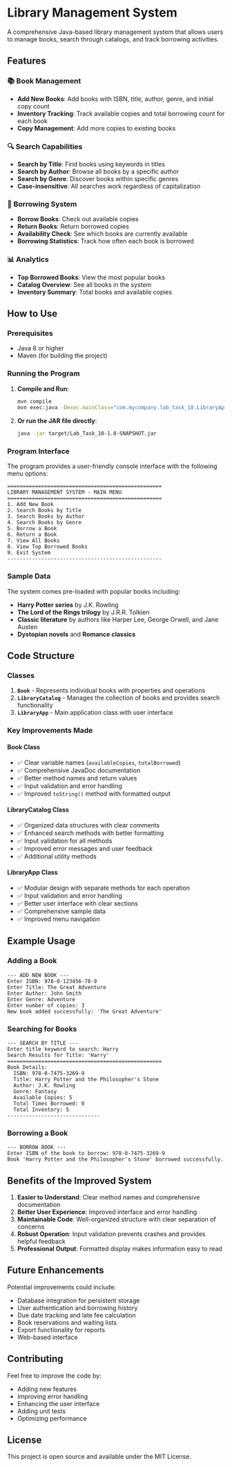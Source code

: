# Library Management System

A comprehensive Java-based library management system that allows users to manage books, search through catalogs, and track borrowing activities.

## Features

### 📚 Book Management
- **Add New Books**: Add books with ISBN, title, author, genre, and initial copy count
- **Inventory Tracking**: Track available copies and total borrowing count for each book
- **Copy Management**: Add more copies to existing books

### 🔍 Search Capabilities
- **Search by Title**: Find books using keywords in titles
- **Search by Author**: Browse all books by a specific author
- **Search by Genre**: Discover books within specific genres
- **Case-insensitive**: All searches work regardless of capitalization

### 📖 Borrowing System
- **Borrow Books**: Check out available copies
- **Return Books**: Return borrowed copies
- **Availability Check**: See which books are currently available
- **Borrowing Statistics**: Track how often each book is borrowed

### 📊 Analytics
- **Top Borrowed Books**: View the most popular books
- **Catalog Overview**: See all books in the system
- **Inventory Summary**: Total books and available copies

## How to Use

### Prerequisites
- Java 8 or higher
- Maven (for building the project)

### Running the Program

1. **Compile and Run**:
   ```bash
   mvn compile
   mvn exec:java -Dexec.mainClass="com.mycompany.lab_task_10.LibraryApp"
   ```

2. **Or run the JAR file directly**:
   ```bash
   java -jar target/Lab_Task_10-1.0-SNAPSHOT.jar
   ```

### Program Interface

The program provides a user-friendly console interface with the following menu options:

```
==================================================
LIBRARY MANAGEMENT SYSTEM - MAIN MENU
==================================================
1. Add New Book
2. Search Books by Title
3. Search Books by Author
4. Search Books by Genre
5. Borrow a Book
6. Return a Book
7. View All Books
8. View Top Borrowed Books
9. Exit System
--------------------------------------------------
```

### Sample Data

The system comes pre-loaded with popular books including:
- **Harry Potter series** by J.K. Rowling
- **The Lord of the Rings trilogy** by J.R.R. Tolkien
- **Classic literature** by authors like Harper Lee, George Orwell, and Jane Austen
- **Dystopian novels** and **Romance classics**

## Code Structure

### Classes

1. **`Book`** - Represents individual books with properties and operations
2. **`LibraryCatalog`** - Manages the collection of books and provides search functionality
3. **`LibraryApp`** - Main application class with user interface

### Key Improvements Made

#### Book Class
- ✅ Clear variable names (`availableCopies`, `totalBorrowed`)
- ✅ Comprehensive JavaDoc documentation
- ✅ Better method names and return values
- ✅ Input validation and error handling
- ✅ Improved `toString()` method with formatted output

#### LibraryCatalog Class
- ✅ Organized data structures with clear comments
- ✅ Enhanced search methods with better formatting
- ✅ Input validation for all methods
- ✅ Improved error messages and user feedback
- ✅ Additional utility methods

#### LibraryApp Class
- ✅ Modular design with separate methods for each operation
- ✅ Input validation and error handling
- ✅ Better user interface with clear sections
- ✅ Comprehensive sample data
- ✅ Improved menu navigation

## Example Usage

### Adding a Book
```
--- ADD NEW BOOK ---
Enter ISBN: 978-0-123456-78-9
Enter Title: The Great Adventure
Enter Author: John Smith
Enter Genre: Adventure
Enter number of copies: 3
New book added successfully: 'The Great Adventure'
```

### Searching for Books
```
--- SEARCH BY TITLE ---
Enter title keyword to search: Harry
Search Results for Title: 'Harry'
==================================================
Book Details:
  ISBN: 978-0-7475-3269-9
  Title: Harry Potter and the Philosopher's Stone
  Author: J.K. Rowling
  Genre: Fantasy
  Available Copies: 5
  Total Times Borrowed: 0
  Total Inventory: 5
------------------------------
```

### Borrowing a Book
```
--- BORROW BOOK ---
Enter ISBN of the book to borrow: 978-0-7475-3269-9
Book 'Harry Potter and the Philosopher's Stone' borrowed successfully.
```

## Benefits of the Improved System

1. **Easier to Understand**: Clear method names and comprehensive documentation
2. **Better User Experience**: Improved interface and error handling
3. **Maintainable Code**: Well-organized structure with clear separation of concerns
4. **Robust Operation**: Input validation prevents crashes and provides helpful feedback
5. **Professional Output**: Formatted display makes information easy to read

## Future Enhancements

Potential improvements could include:
- Database integration for persistent storage
- User authentication and borrowing history
- Due date tracking and late fee calculation
- Book reservations and waiting lists
- Export functionality for reports
- Web-based interface

## Contributing

Feel free to improve the code by:
- Adding new features
- Improving error handling
- Enhancing the user interface
- Adding unit tests
- Optimizing performance

## License

This project is open source and available under the MIT License. 